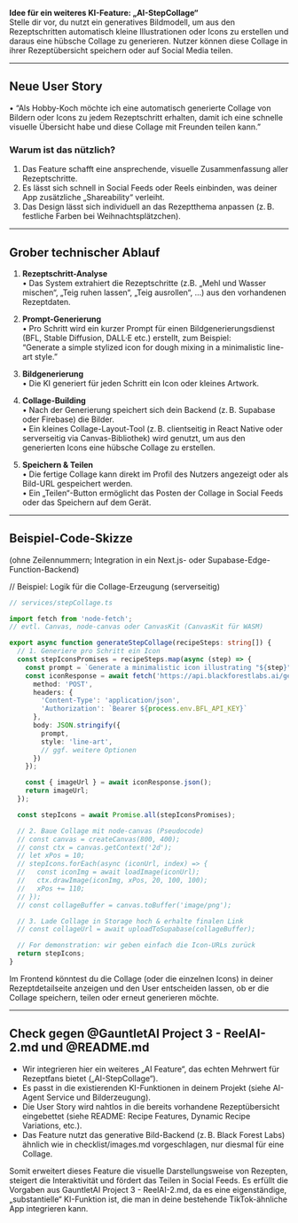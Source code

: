 **Idee für ein weiteres KI-Feature: „AI-StepCollage“**  
Stelle dir vor, du nutzt ein generatives Bildmodell, um aus den Rezeptschritten automatisch kleine Illustrationen oder Icons zu erstellen und daraus eine hübsche Collage zu generieren. Nutzer können diese Collage in ihrer Rezeptübersicht speichern oder auf Social Media teilen.  

---

## Neue User Story
• “Als Hobby-Koch möchte ich eine automatisch generierte Collage von Bildern oder Icons zu jedem Rezeptschritt erhalten, damit ich eine schnelle visuelle Übersicht habe und diese Collage mit Freunden teilen kann.”

### Warum ist das nützlich?
1. Das Feature schafft eine ansprechende, visuelle Zusammenfassung aller Rezeptschritte.  
2. Es lässt sich schnell in Social Feeds oder Reels einbinden, was deiner App zusätzliche „Shareability“ verleiht.  
3. Das Design lässt sich individuell an das Rezeptthema anpassen (z. B. festliche Farben bei Weihnachtsplätzchen).

---

## Grober technischer Ablauf

1. **Rezeptschritt-Analyse**  
   • Das System extrahiert die Rezeptschritte (z.B. „Mehl und Wasser mischen“, „Teig ruhen lassen“, „Teig ausrollen“, …) aus den vorhandenen Rezeptdaten.  

2. **Prompt-Generierung**  
   • Pro Schritt wird ein kurzer Prompt für einen Bildgenerierungsdienst (BFL, Stable Diffusion, DALL·E etc.) erstellt, zum Beispiel:  
     “Generate a simple stylized icon for dough mixing in a minimalistic line-art style.”  

3. **Bildgenerierung**  
   • Die KI generiert für jeden Schritt ein Icon oder kleines Artwork.  

4. **Collage-Building**  
   • Nach der Generierung speichert sich dein Backend (z. B. Supabase oder Firebase) die Bilder.  
   • Ein kleines Collage-Layout-Tool (z. B. clientseitig in React Native oder serverseitig via Canvas-Bibliothek) wird genutzt, um aus den generierten Icons eine hübsche Collage zu erstellen.  

5. **Speichern & Teilen**  
   • Die fertige Collage kann direkt im Profil des Nutzers angezeigt oder als Bild-URL gespeichert werden.  
   • Ein „Teilen“-Button ermöglicht das Posten der Collage in Social Feeds oder das Speichern auf dem Gerät.  

---

## Beispiel-Code-Skizze  
(ohne Zeilennummern; Integration in ein Next.js- oder Supabase-Edge-Function-Backend)

// Beispiel: Logik für die Collage-Erzeugung (serverseitig)
```typescript
// services/stepCollage.ts

import fetch from 'node-fetch';
// evtl. Canvas, node-canvas oder CanvasKit (CanvasKit für WASM)

export async function generateStepCollage(recipeSteps: string[]) {
  // 1. Generiere pro Schritt ein Icon
  const stepIconsPromises = recipeSteps.map(async (step) => {
    const prompt = `Generate a minimalistic icon illustrating "${step}"`;
    const iconResponse = await fetch('https://api.blackforestlabs.ai/generate', {
      method: 'POST',
      headers: {
        'Content-Type': 'application/json',
        'Authorization': `Bearer ${process.env.BFL_API_KEY}`
      },
      body: JSON.stringify({
        prompt,
        style: 'line-art', 
        // ggf. weitere Optionen
      })
    });

    const { imageUrl } = await iconResponse.json();
    return imageUrl;
  });

  const stepIcons = await Promise.all(stepIconsPromises);

  // 2. Baue Collage mit node-canvas (Pseudocode)
  // const canvas = createCanvas(800, 400);
  // const ctx = canvas.getContext('2d');
  // let xPos = 10;
  // stepIcons.forEach(async (iconUrl, index) => {
  //   const iconImg = await loadImage(iconUrl);
  //   ctx.drawImage(iconImg, xPos, 20, 100, 100);
  //   xPos += 110;
  // });
  // const collageBuffer = canvas.toBuffer('image/png');

  // 3. Lade Collage in Storage hoch & erhalte finalen Link
  // const collageUrl = await uploadToSupabase(collageBuffer);

  // For demonstration: wir geben einfach die Icon-URLs zurück
  return stepIcons; 
}
```

Im Frontend könntest du die Collage (oder die einzelnen Icons) in deiner Rezeptdetailseite anzeigen und den User entscheiden lassen, ob er die Collage speichern, teilen oder erneut generieren möchte.

---

## Check gegen @GauntletAI Project 3 - ReelAI-2.md und @README.md
- Wir integrieren hier ein weiteres „AI Feature“, das echten Mehrwert für Rezeptfans bietet („AI-StepCollage“).  
- Es passt in die existierenden KI-Funktionen in deinem Projekt (siehe AI-Agent Service und Bilderzeugung).  
- Die User Story wird nahtlos in die bereits vorhandene Rezeptübersicht eingebettet (siehe README: Recipe Features, Dynamic Recipe Variations, etc.).  
- Das Feature nutzt das generative Bild-Backend (z. B. Black Forest Labs) ähnlich wie in checklist/images.md vorgeschlagen, nur diesmal für eine Collage.  

Somit erweitert dieses Feature die visuelle Darstellungsweise von Rezepten, steigert die Interaktivität und fördert das Teilen in Social Feeds. Es erfüllt die Vorgaben aus GauntletAI Project 3 - ReelAI-2.md, da es eine eigenständige, „substantielle“ KI-Funktion ist, die man in deine bestehende TikTok-ähnliche App integrieren kann.
